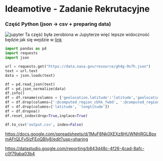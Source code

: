 # Ideamotive - Zadanie Rekrutacyjne

### Część Python (json -> csv + preparing data)
![jupyter](https://github.com/janobyte/ideamotive/blob/main/scrs/jptr.png "jupyter") Ta część była zerobiona w Jupyterze więć lepsze widoczność będzie jak się wejdzie w [link](https://github.com/janobyte/ideamotive/blob/main/jsontocsv.ipynb)
```python
import pandas as pd
import requests
import json

url = requests.get("https://data.nasa.gov/resource/gh4g-9sfh.json")
text = url.text
data = json.loads(text)

df = pd.read_json(text)
df = pd.json_normalize(data)
df.info()
df = df.rename(columns = {'geolocation.latitude':'latitude','geolocation.longitude':'longtitude'})
df = df.drop(columns=[':@computed_region_cbhk_fwbd', ':@computed_region_nnqa_25f4'])
df = df.drop(columns=['latitude', 'longtitude'])
df = df.dropna()
df.reset_index(drop=True,inplace=True)

df.to_csv('output.csv', index=False)
```

https://docs.google.com/spreadsheets/d/1MuF8Nk0XEXz8HUWNhlRGLBpxmAFtQLFv5lzFEoQBIy8/edit?usp=sharing


https://datastudio.google.com/reporting/b843d48c-4f26-4cad-8afc-c0f79aba03b4
